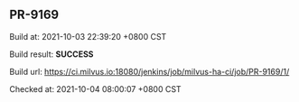 <h2><a name="pr-9169" class="anchor" href="#pr-9169" rel="nofollow" aria-hidden="true"><span class="octicon octicon-link"></span></a>PR-9169</h2>

<p>Build at: 2021-10-03 22:39:20 +0800 CST</p>

<p>Build result: <strong>SUCCESS</strong></p>

<p>Build url: <a href="https://ci.milvus.io:18080/jenkins/job/milvus-ha-ci/job/PR-9169/1/" rel="nofollow">https://ci.milvus.io:18080/jenkins/job/milvus-ha-ci/job/PR-9169/1/</a></p>

<p>Checked at: 2021-10-04 08:00:07 +0800 CST</p>
